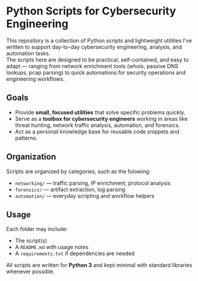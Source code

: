 # Python Scripts for Cybersecurity Engineering

This repository is a collection of Python scripts and lightweight utilities I’ve written to support day-to-day cybersecurity engineering, analysis, and automation tasks.  
The scripts here are designed to be practical, self-contained, and easy to adapt — ranging from network enrichment tools (whois, passive DNS lookups, pcap parsing) to quick automations for security operations and engineering workflows.  

## Goals
- Provide **small, focused utilities** that solve specific problems quickly.  
- Serve as a **toolbox for cybersecurity engineers** working in areas like threat hunting, network traffic analysis, automation, and forensics.  
- Act as a personal knowledge base for reusable code snippets and patterns.  

## Organization
Scripts are organized by categories, such as the folowing:
- `networking/` — traffic parsing, IP enrichment, protocol analysis
- `forensics/` — artifact extraction, log parsing
- `automation/` — everyday scripting and workflow helpers

## Usage
Each folder may include:
- The script(s)
- A `README.md` with usage notes
- A `requirements.txt` if dependencies are needed

All scripts are written for **Python 3** and kept minimal with standard libraries whenever possible.

